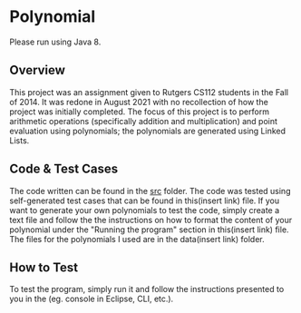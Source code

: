 # Polynomial

Please run using Java 8.

## Overview

This project was an assignment given to Rutgers CS112 students in the Fall of 2014. It was redone in August 2021 with no recollection
of how the project was initially completed. The focus of this project is to perform arithmetic operations (specifically addition
and multiplication) and point evaluation using polynomials; the polynomials are generated using Linked Lists.

## Code & Test Cases

The code written can be found in the [src](https://github.com/urvishp13/Polynomial/tree/main/src/poly) folder. 
The code was tested using self-generated test cases that can be found in this(insert link) 
file. If you want to generate your own polynomials to test the code, simply create a text file and follow the the instructions on 
how to format the content of your polynomial under the "Running the program" section in this(insert link) file. The files for the
polynomials I used are in the data(insert link) folder. 

## How to Test

To test the program, simply run it and follow the instructions presented to you in the (eg. console in Eclipse, CLI, etc.).
